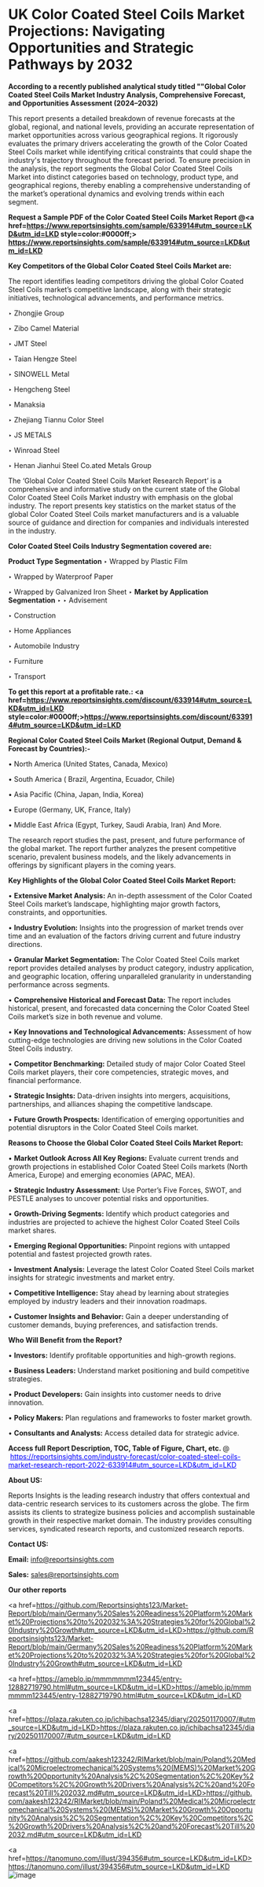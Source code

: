 # UK Color Coated Steel Coils Market Projections: Navigating Opportunities and Strategic Pathways by 2032

<strong>According to a recently published analytical study titled ""Global Color Coated Steel Coils Market Industry Analysis, Comprehensive Forecast, and Opportunities Assessment (2024–2032)</strong>

This report presents a detailed breakdown of revenue forecasts at the global, regional, and national levels, providing an accurate representation of market opportunities across various geographical regions. It rigorously evaluates the primary drivers accelerating the growth of the Color Coated Steel Coils market while identifying critical constraints that could shape the industry's trajectory throughout the forecast period. To ensure precision in the analysis, the report segments the Global Color Coated Steel Coils Market into distinct categories based on technology, product type, and geographical regions, thereby enabling a comprehensive understanding of the market’s operational dynamics and evolving trends within each segment.

<strong>Request a Sample PDF of the Color Coated Steel Coils Market Report </strong><strong>@<a href=https://www.reportsinsights.com/sample/633914#utm_source=LKD&utm_id=LKD style=color:#0000ff;> https://www.reportsinsights.com/sample/633914#utm_source=LKD&utm_id=LKD</a></strong></font>

<strong>Key Competitors of the Global Color Coated Steel Coils Market are:</strong>

The report identifies leading competitors driving the global Color Coated Steel Coils market’s competitive landscape, along with their strategic initiatives, technological advancements, and performance metrics.

‣ Zhongjie Group

‣ Zibo Camel Material

‣ JMT Steel

‣ Taian Hengze Steel

‣ SINOWELL Metal

‣ Hengcheng Steel

‣ Manaksia

‣ Zhejiang Tiannu Color Steel

‣ JS METALS

‣ Winroad Steel

‣ Henan Jianhui Steel
 Co.ated Metals Group

The ‘Global Color Coated Steel Coils Market Research Report’ is a comprehensive and informative study on the current state of the Global Color Coated Steel Coils Market industry with emphasis on the global industry. The report presents key statistics on the market status of the global Color Coated Steel Coils market manufacturers and is a valuable source of guidance and direction for companies and individuals interested in the industry.

<strong>Color Coated Steel Coils Industry Segmentation covered are:</strong>

<strong>Product Type Segmentation</strong>
‣
Wrapped by Plastic Film

‣ Wrapped by Waterproof Paper

‣ Wrapped by Galvanized Iron Sheet
‣ 
<strong>Market by Application Segmentation</strong>
‣
‣  Advisement

‣ Construction

‣ Home Appliances

‣ Automobile Industry

‣ Furniture

‣ Transport

<strong>To get this report at a profitable rate.: <a href=https://www.reportsinsights.com/discount/633914#utm_source=LKD&utm_id=LKD style=color:#0000ff;>https://www.reportsinsights.com/discount/633914#utm_source=LKD&utm_id=LKD</a></strong></font>

<strong>Regional Color Coated Steel Coils Market (Regional Output, Demand &amp; Forecast by Countries):-</strong>

• North America (United States, Canada, Mexico)

• South America ( Brazil, Argentina, Ecuador, Chile)

• Asia Pacific (China, Japan, India, Korea)

• Europe (Germany, UK, France, Italy)

• Middle East Africa (Egypt, Turkey, Saudi Arabia, Iran) And More.

The research report studies the past, present, and future performance of the global market. The report further analyzes the present competitive scenario, prevalent business models, and the likely advancements in offerings by significant players in the coming years.

<strong>Key Highlights of the Global Color Coated Steel Coils Market Report:</strong>

• <strong>Extensive Market Analysis:</strong> An in-depth assessment of the Color Coated Steel Coils market’s landscape, highlighting major growth factors, constraints, and opportunities.

• <strong>Industry Evolution:</strong> Insights into the progression of market trends over time and an evaluation of the factors driving current and future industry directions.

• <strong>Granular Market Segmentation:</strong> The Color Coated Steel Coils market report provides detailed analyses by product category, industry application, and geographic location, offering unparalleled granularity in understanding performance across segments.

• <strong>Comprehensive Historical and Forecast Data:</strong> The report includes historical, present, and forecasted data concerning the Color Coated Steel Coils market’s size in both revenue and volume.

• <strong>Key Innovations and Technological Advancements:</strong> Assessment of how cutting-edge technologies are driving new solutions in the Color Coated Steel Coils industry.

• <strong>Competitor Benchmarking:</strong> Detailed study of major Color Coated Steel Coils market players, their core competencies, strategic moves, and financial performance.

• <strong>Strategic Insights:</strong> Data-driven insights into mergers, acquisitions, partnerships, and alliances shaping the competitive landscape.

• <strong>Future Growth Prospects:</strong> Identification of emerging opportunities and potential disruptors in the Color Coated Steel Coils market.

<strong>Reasons to Choose the Global Color Coated Steel Coils Market Report:</strong>

• <strong>Market Outlook Across All Key Regions:</strong> Evaluate current trends and growth projections in established Color Coated Steel Coils markets (North America, Europe) and emerging economies (APAC, MEA).

• <strong>Strategic Industry Assessment:</strong> Use Porter’s Five Forces, SWOT, and PESTLE analyses to uncover potential risks and opportunities.

• <strong>Growth-Driving Segments:</strong> Identify which product categories and industries are projected to achieve the highest Color Coated Steel Coils market shares.

• <strong>Emerging Regional Opportunities:</strong> Pinpoint regions with untapped potential and fastest projected growth rates.

• <strong>Investment Analysis:</strong> Leverage the latest Color Coated Steel Coils market insights for strategic investments and market entry.

• <strong>Competitive Intelligence:</strong> Stay ahead by learning about strategies employed by industry leaders and their innovation roadmaps.

• <strong>Customer Insights and Behavior:</strong> Gain a deeper understanding of customer demands, buying preferences, and satisfaction trends.

<strong>Who Will Benefit from the Report?</strong>

• <strong>Investors:</strong> Identify profitable opportunities and high-growth regions.

• <strong>Business Leaders:</strong> Understand market positioning and build competitive strategies.

• <strong>Product Developers:</strong> Gain insights into customer needs to drive innovation.

• <strong>Policy Makers:</strong> Plan regulations and frameworks to foster market growth.

• <strong>Consultants and Analysts:</strong> Access detailed data for strategic advice.
</ul>
<strong>Access full Report Description, TOC, Table of Figure, Chart, etc. </strong>@  <a href=https://reportsinsights.com/industry-forecast/color-coated-steel-coils-market-research-report-2022-633914#utm_source=LKD&utm_id=LKD style=color:#0000ff;>https://reportsinsights.com/industry-forecast/color-coated-steel-coils-market-research-report-2022-633914#utm_source=LKD&utm_id=LKD</a></font>

<strong><strong>About US</strong>:</strong>

Reports Insights is the leading research industry that offers contextual and data-centric research services to its customers across the globe. The firm assists its clients to strategize business policies and accomplish sustainable growth in their respective market domain. The industry provides consulting services, syndicated research reports, and customized research reports.

<strong>Contact US:</strong>

<p class=""""><b>Email:</b> <a href=mailto:info@reportsinsights.com>info@reportsinsights.com</a></p>
<p class=""""><b>Sales:</b> <a href=mailto:sales@reportsinsights.com>sales@reportsinsights.com</a></p>

<strong>Our other reports</strong>

<a href=https://github.com/Reportsinsights123/Market-Report/blob/main/Germany%20Sales%20Readiness%20Platform%20Market%20Projections%20to%202032%3A%20Strategies%20for%20Global%20Industry%20Growth#utm_source=LKD&utm_id=LKD>https://github.com/Reportsinsights123/Market-Report/blob/main/Germany%20Sales%20Readiness%20Platform%20Market%20Projections%20to%202032%3A%20Strategies%20for%20Global%20Industry%20Growth#utm_source=LKD&utm_id=LKD</a>

<a href=https://ameblo.jp/mmmmmmm123445/entry-12882719790.html#utm_source=LKD&utm_id=LKD>https://ameblo.jp/mmmmmmm123445/entry-12882719790.html#utm_source=LKD&utm_id=LKD</a>

<a href=https://plaza.rakuten.co.jp/ichibachsa12345/diary/202501170007/#utm_source=LKD&utm_id=LKD>https://plaza.rakuten.co.jp/ichibachsa12345/diary/202501170007/#utm_source=LKD&utm_id=LKD</a>

<a href=https://github.com/aakesh123242/RIMarket/blob/main/Poland%20Medical%20Microelectromechanical%20Systems%20(MEMS)%20Market%20Growth%20Opportunity%20Analysis%2C%20Segmentation%2C%20Key%20Competitors%2C%20Growth%20Drivers%20Analysis%2C%20and%20Forecast%20Till%202032.md#utm_source=LKD&utm_id=LKD>https://github.com/aakesh123242/RIMarket/blob/main/Poland%20Medical%20Microelectromechanical%20Systems%20(MEMS)%20Market%20Growth%20Opportunity%20Analysis%2C%20Segmentation%2C%20Key%20Competitors%2C%20Growth%20Drivers%20Analysis%2C%20and%20Forecast%20Till%202032.md#utm_source=LKD&utm_id=LKD</a>

<a href=https://tanomuno.com/illust/394356#utm_source=LKD&utm_id=LKD>https://tanomuno.com/illust/394356#utm_source=LKD&utm_id=LKD</a>
![image](https://github.com/user-attachments/assets/2d1291de-980c-4c9a-8c26-97879d2b90e8)
